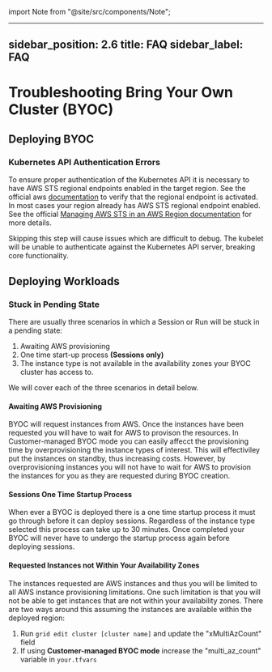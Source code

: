 import Note from "@site/src/components/Note";

---
sidebar_position: 2.6
title: FAQ
sidebar_label: FAQ
---

# Troubleshooting Bring Your Own Cluster (BYOC)

## Deploying BYOC

### Kubernetes API Authentication Errors
To ensure proper authentication of the Kubernetes API it is necessary to have AWS STS regional endpoints enabled in the target region. See the official aws [documentation](https://console.aws.amazon.com/iam/home#/account_settings) to verify that the regional endpoint is activated. In most cases your region already has AWS STS regional endpoint enabled. See the official [Managing AWS STS in an AWS Region documentation](https://docs.aws.amazon.com/IAM/latest/UserGuide/id_credentials_temp_enable-regions.html) for more details.

<note>
    Skipping this step will cause issues which are difficult to debug. The kubelet will be unable to authenticate against the Kubernetes API server, breaking core functionality.
</note>

## Deploying Workloads

### Stuck in Pending State
There are usually three scenarios in which a Session or Run will be stuck in a pending state:
1. Awaiting AWS provisioning
2. One time start-up process **(Sessions only)**
3. The instance type is not available in the availability zones your BYOC cluster has access to.

We will cover each of the three scenarios in detail below.

#### Awaiting AWS Provisioning

BYOC will request instances from AWS. Once the instances have been requested you will have to wait for AWS to provison the resources. In Customer-managed BYOC mode you can easily affecct the provisioning time by overprovisioning the instance types of interest. This will effectiviley put the instances on standby, thus increasing costs. However, by overprovisioning instances you will not have to wait for AWS to provision the instances for you as they are requested during BYOC creation.

#### Sessions One Time Startup Process

When ever a BYOC is deployed there is a one time startup process it must go through before it can deploy sessions. Regardless of the instance type selected this process can take up to 30 minutes. Once completed your BYOC will never have to undergo the startup process again before deploying sessions.

#### Requested Instances not Within Your Availability Zones

The instances requested are AWS instances and thus you will be limited to all AWS instance provisioning limitations. One such limitation is that you will not be able to get instances that are not within your availability zones. There are two ways around this assuming the instances are available within the deployed region:

1. Run `grid edit cluster [cluster name]` and update the "xMultiAzCount" field
2. If using **Customer-managed BYOC mode** increase the "multi_az_count" variable in `your.tfvars`
